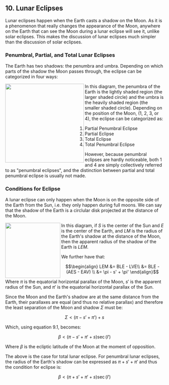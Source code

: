## 10. Lunar Eclipses
Lunar eclipses happen when the Earth casts a shadow on the Moon. As it is a phenomenon that really changes the appearance of the Moon, anywhere on the Earth that can see the Moon during a lunar eclipse will see it, unlike solar eclipses. This makes the discussion of lunar eclipses much simpler than the discussion of solar eclipses.

### Penumbral, Partial, and Total Lunar Eclipses
The Earth has two shadows: the penumbra and umbra. Depending on which parts of the shadow the Moon passes through, the eclipse can be categorized in four ways:

<img align="left" src="https://github.com/CitruzSquared/essays/assets/23460281/edf30659-ca55-4ea9-af22-675bb076c4fa" width="250"/> In this diagram, the penumbra of the Earth is the lightly shaded region (the larger shaded circle) and the umbra is the heavily shaded region (the smaller shaded circle). Depending on the position of the Moon, ($1$, $2$, $3$, or $4$), the eclipse can be categorized as:

1. Partial Penumbral Eclipse
2. Partial Eclipse
3. Total Eclipse
4. Total Penumbral Eclipse

However, because penumbral eclipses are hardly noticeable, both $1$ and $4$ are simply collectively referred to as "penumbral eclipses", and the distinction between partial and total penumbral eclipse is usually not made.

### Conditions for Eclipse
A lunar eclipse can only happen when the Moon is on the opposite side of the Earth from the Sun, i.e. they only happen during full moons. We can say that the shadow of the Earth is a circlular disk projected at the distance of the Moon.

<img align="left" src="https://github.com/CitruzSquared/essays/assets/23460281/9424197a-c38e-4198-9931-df3ae6f1a58b" width="175"/> In this diagram, if $S$ is the center of the Sun and $E$ is the center of the Earth, and $LM$ is the radius of the Earth's shadow at the distance of the Moon, then the apparent radius of the shadow of the Earth is $LEM$.

We further have that:
```math
\begin{align}
LEM &= BLE - LVE\\
&= BLE - (AES - EAV) \\
&= \pi - s' + \pi'
\end{align}
```
Where $\pi$ is the equatorial horizontal parallax of the Moon, $s'$ is the apparent radius of the Sun, and $\pi'$ is the equatorial horizontal parallax of the Sun.

Since the Moon and the Earth's shadow are at the same distance from the Earth, their parallaxes are equal (and thus no relative parallax) and therefore the least separation of the Moon and shadow $\Sigma$ must be:
```math
\Sigma < (\pi - s' + \pi') + s
```
Which, using equation $9.1$, becomes:
```math
\beta < (\pi - s' + \pi' + s)\sec(I') \tag{10.1}
```
Where $\beta$ is the ecliptic latitude of the Moon at the moment of opposition.

The above is the case for total lunar eclipse. For penumbral lunar eclipses, the radius of the Earth's shadow can be expressed as $\pi + s' + \pi'$ and thus the condition for eclipse is:
```math
\beta < (\pi + s' + \pi' + s)\sec(I') \tag{10.2}
```



